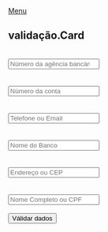 <!DOCTYPE html>
<html lang="en">
<head>
    <meta charset="UTF-8">
    <meta name="viewport" content="width=device-width, initial-scale=1.0">
    <title>Document</title>
<style>

*{
    padding:0;
    margin:0;
    box-sizing:border-box;
}


#btn{
      position: absolute;
      left: 38%;
      top:50%;
      padding: 11px;
      border-radius: 5px;
      border: none;
      width:70%;
      position: relative;
      left: 16%;
      background: green;
      cursor: pointer;
      color:white;
      padding: 10px;
      user-select:none;
}

#btn:hover{
        background: rgb(71, 231, 71);
}

h2{
    color:green;
    user-select: none;
}

input{
      outline-color:green;
      padding: 7px;
      border-radius:6px ;
      border: none;
      
}

div{
      padding: 40px;
     background-color: black;
     position: absolute;
     top:50%;
     left:50%;
    transform: translate(-50%,-50%);
    border-radius:6px ;
    }

    body{
         font-family: Arial, Helvetica, sans-serif;
         background-color: #2b2727ce;
    }
    
  label{
        color:white;
        position:relative;
        bottom:31px;
        right:5px;
  }
  
  #checkbox{
            position:relative;
            bottom:30px;
            right:4px;
       }
       
#menu{
       background:black;
       height:50px;
       width:100%;
}

a{
   text-decoration:none;
   position:relative;
   top:23%;
   color:white;
   background:#20c023;
   padding:17.5px;
}

a:hover{
      background:green;
}

#a-1{
      color:white;
      padding:17.5px;
      position:relative;
      left:60%;
      background:none;
  }
  
#a-1:hover{
        background:#20c023;
        transition:0.3s;
}

#a-2{
      color:white;
      padding:17.5px;
      position:relative;
      background:none;
}

#a-2:hover{
         background:#20c023;
        transition:0.3s;
}

#a-3{
      color:white;
      padding:17.5px;
      position:relative;
      background:none;
}

#a-3:hover{
         background:#20c023;
         transition:0.3s;

</style>
<script src="Estudo.js"></script>
</head>
<body>
  <section id="menu">
      <a href="">Menu</a>
     <div>
      <form>
        <h2>validação.Card</h2>
       <br>
        <input placeholder="Número da agência bancária" type="number" required>
         <br><br><br>
        <input placeholder="Número da conta " type="number" required>
        <br><br><br>
<input placeholder="Telefone ou Email" required>
        <br><br><br>
        <input placeholder="Nome do Banco" type="text" required>
        <br><br><br>
     <input type="text" placeholder="Endereço ou CEP">
   <br><br><br>
   <input type="text" placeholder="Nome Completo ou CPF">
   <br><br>
   <button id="btn">Válidar dados</button>
      </form>
    </div>
  </body>
</html>
